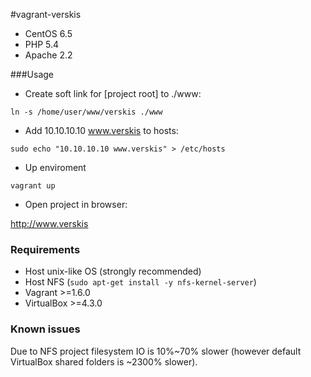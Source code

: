 #vagrant-verskis

* CentOS 6.5
* PHP 5.4
* Apache 2.2

###Usage

 * Create soft link for [project root] to ./www:

 ```ln -s /home/user/www/verskis ./www```

 * Add 10.10.10.10 www.verskis to hosts:
 
 ```sudo echo "10.10.10.10 www.verskis" > /etc/hosts```

 * Up enviroment

 ```vagrant up```

 * Open project in browser:
 
 http://www.verskis

### Requirements

 * Host unix-like OS (strongly recommended)
 * Host NFS (```sudo apt-get install -y nfs-kernel-server```)
 * Vagrant >=1.6.0
 * VirtualBox >=4.3.0

### Known issues

 Due to NFS project filesystem IO is 10%~70% slower (however default VirtualBox shared folders is ~2300% slower).
